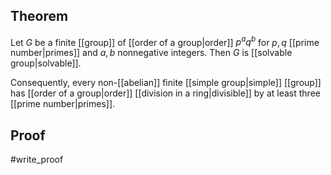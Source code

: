## Theorem
Let $G$ be a finite [[group]] of [[order of a group|order]] $p^aq^b$ for $p,q$ [[prime number|primes]] and $a,b$ nonnegative integers. Then $G$ is [[solvable group|solvable]]. 

Consequently, every non-[[abelian]] finite [[simple group|simple]] [[group]] has [[order of a group|order]] [[division in a ring|divisible]] by at least three [[prime number|primes]].
## Proof
#write_proof 
